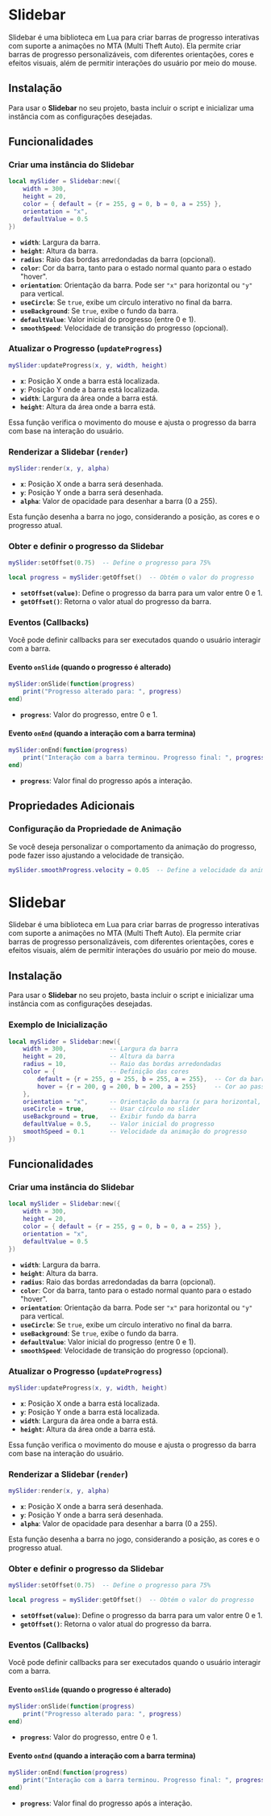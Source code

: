 
# Slidebar

Slidebar é uma biblioteca em Lua para criar barras de progresso interativas com suporte a animações no MTA (Multi Theft Auto). Ela permite criar barras de progresso personalizáveis, com diferentes orientações, cores e efeitos visuais, além de permitir interações do usuário por meio do mouse.

## Instalação

Para usar o **Slidebar** no seu projeto, basta incluir o script e inicializar uma instância com as configurações desejadas.

## Funcionalidades

### Criar uma instância do Slidebar
```lua
local mySlider = Slidebar:new({
    width = 300,
    height = 20,
    color = { default = {r = 255, g = 0, b = 0, a = 255} },
    orientation = "x",
    defaultValue = 0.5
})
```
- **`width`**: Largura da barra.
- **`height`**: Altura da barra.
- **`radius`**: Raio das bordas arredondadas da barra (opcional).
- **`color`**: Cor da barra, tanto para o estado normal quanto para o estado "hover".
- **`orientation`**: Orientação da barra. Pode ser `"x"` para horizontal ou `"y"` para vertical.
- **`useCircle`**: Se `true`, exibe um círculo interativo no final da barra.
- **`useBackground`**: Se `true`, exibe o fundo da barra.
- **`defaultValue`**: Valor inicial do progresso (entre 0 e 1).
- **`smoothSpeed`**: Velocidade de transição do progresso (opcional).

### Atualizar o Progresso (`updateProgress`)
```lua
mySlider:updateProgress(x, y, width, height)
```
- **`x`**: Posição X onde a barra está localizada.
- **`y`**: Posição Y onde a barra está localizada.
- **`width`**: Largura da área onde a barra está.
- **`height`**: Altura da área onde a barra está.

Essa função verifica o movimento do mouse e ajusta o progresso da barra com base na interação do usuário.

### Renderizar a Slidebar (`render`)
```lua
mySlider:render(x, y, alpha)
```
- **`x`**: Posição X onde a barra será desenhada.
- **`y`**: Posição Y onde a barra será desenhada.
- **`alpha`**: Valor de opacidade para desenhar a barra (0 a 255).

Esta função desenha a barra no jogo, considerando a posição, as cores e o progresso atual.

### Obter e definir o progresso da Slidebar
```lua
mySlider:setOffset(0.75)  -- Define o progresso para 75%

local progress = mySlider:getOffset()  -- Obtém o valor do progresso
```
- **`setOffset(value)`**: Define o progresso da barra para um valor entre 0 e 1.
- **`getOffset()`**: Retorna o valor atual do progresso da barra.

### Eventos (Callbacks)
Você pode definir callbacks para ser executados quando o usuário interagir com a barra.

#### Evento `onSlide` (quando o progresso é alterado)
```lua
mySlider:onSlide(function(progress)
    print("Progresso alterado para: ", progress)
end)
```
- **`progress`**: Valor do progresso, entre 0 e 1.

#### Evento `onEnd` (quando a interação com a barra termina)
```lua
mySlider:onEnd(function(progress)
    print("Interação com a barra terminou. Progresso final: ", progress)
end)
```
- **`progress`**: Valor final do progresso após a interação.

## Propriedades Adicionais

### Configuração da Propriedade de Animação
Se você deseja personalizar o comportamento da animação do progresso, pode fazer isso ajustando a velocidade de transição.

```lua
mySlider.smoothProgress.velocity = 0.05  -- Define a velocidade da animação
```

# Slidebar

Slidebar é uma biblioteca em Lua para criar barras de progresso interativas com suporte a animações no MTA (Multi Theft Auto). Ela permite criar barras de progresso personalizáveis, com diferentes orientações, cores e efeitos visuais, além de permitir interações do usuário por meio do mouse.

## Instalação

Para usar o **Slidebar** no seu projeto, basta incluir o script e inicializar uma instância com as configurações desejadas.

### Exemplo de Inicialização
```lua
local mySlider = Slidebar:new({
    width = 300,            -- Largura da barra
    height = 20,            -- Altura da barra
    radius = 10,            -- Raio das bordas arredondadas
    color = {               -- Definição das cores
        default = {r = 255, g = 255, b = 255, a = 255},  -- Cor da barra
        hover = {r = 200, g = 200, b = 200, a = 255}     -- Cor ao passar o mouse
    },
    orientation = "x",      -- Orientação da barra (x para horizontal, y para vertical)
    useCircle = true,       -- Usar círculo no slider
    useBackground = true,   -- Exibir fundo da barra
    defaultValue = 0.5,     -- Valor inicial do progresso
    smoothSpeed = 0.1       -- Velocidade da animação do progresso
})
```

## Funcionalidades

### Criar uma instância do Slidebar
```lua
local mySlider = Slidebar:new({
    width = 300,
    height = 20,
    color = { default = {r = 255, g = 0, b = 0, a = 255} },
    orientation = "x",
    defaultValue = 0.5
})
```
- **`width`**: Largura da barra.
- **`height`**: Altura da barra.
- **`radius`**: Raio das bordas arredondadas da barra (opcional).
- **`color`**: Cor da barra, tanto para o estado normal quanto para o estado "hover".
- **`orientation`**: Orientação da barra. Pode ser `"x"` para horizontal ou `"y"` para vertical.
- **`useCircle`**: Se `true`, exibe um círculo interativo no final da barra.
- **`useBackground`**: Se `true`, exibe o fundo da barra.
- **`defaultValue`**: Valor inicial do progresso (entre 0 e 1).
- **`smoothSpeed`**: Velocidade de transição do progresso (opcional).

### Atualizar o Progresso (`updateProgress`)
```lua
mySlider:updateProgress(x, y, width, height)
```
- **`x`**: Posição X onde a barra está localizada.
- **`y`**: Posição Y onde a barra está localizada.
- **`width`**: Largura da área onde a barra está.
- **`height`**: Altura da área onde a barra está.

Essa função verifica o movimento do mouse e ajusta o progresso da barra com base na interação do usuário.

### Renderizar a Slidebar (`render`)
```lua
mySlider:render(x, y, alpha)
```
- **`x`**: Posição X onde a barra será desenhada.
- **`y`**: Posição Y onde a barra será desenhada.
- **`alpha`**: Valor de opacidade para desenhar a barra (0 a 255).

Esta função desenha a barra no jogo, considerando a posição, as cores e o progresso atual.

### Obter e definir o progresso da Slidebar
```lua
mySlider:setOffset(0.75)  -- Define o progresso para 75%

local progress = mySlider:getOffset()  -- Obtém o valor do progresso
```
- **`setOffset(value)`**: Define o progresso da barra para um valor entre 0 e 1.
- **`getOffset()`**: Retorna o valor atual do progresso da barra.

### Eventos (Callbacks)
Você pode definir callbacks para ser executados quando o usuário interagir com a barra.

#### Evento `onSlide` (quando o progresso é alterado)
```lua
mySlider:onSlide(function(progress)
    print("Progresso alterado para: ", progress)
end)
```
- **`progress`**: Valor do progresso, entre 0 e 1.

#### Evento `onEnd` (quando a interação com a barra termina)
```lua
mySlider:onEnd(function(progress)
    print("Interação com a barra terminou. Progresso final: ", progress)
end)
```
- **`progress`**: Valor final do progresso após a interação.
